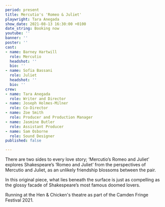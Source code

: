 ```yaml
---
period: present
title: Mercutio's 'Romeo & Juliet'
playwright: Tara Anegada
show_date: 2021-08-13 16:30:00 +0100
date_string: Booking now
youtube: ''
banner: ''
poster: ''
cast:
- name: Barney Hartwill
  role: Mercutio
  headshot: ''
  bio: ''
- name: Sofia Bassani
  role: Juliet
  headshot: ''
  bio: ''
crew:
- name: Tara Anegada
  role: Writer and Director
- name: Joseph Holmes-Milner
  role: Co-Director
- name: Zoe Smith
  role: Producer and Production Manager
- name: Jasmine Butler
  role: Assistant Producer
- name: Sam Osborne
  role: Sound Designer
published: false

---
```

There are two sides to every love story; ‘Mercutio’s Romeo and Juliet’ explores Shakespeare’s ‘Romeo and Juliet’ from the perspectives of Mercutio and Juliet, as an unlikely friendship blossoms between the pair.

In this original piece, what lies beneath the surface is just as compelling as the glossy facade of Shakespeare’s most famous doomed lovers.

Running at the Hen & Chicken's theatre as part of the Camden Fringe Festival 2021.